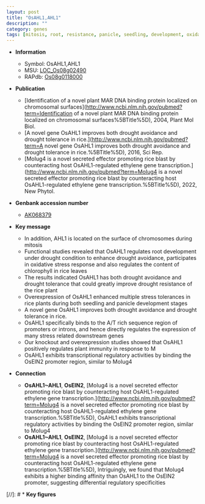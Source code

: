 ```yaml
---
layout: post
title: "OsAHL1,AHL1"
description: ""
category: genes
tags: [mitosis, root, resistance, panicle, seedling, development, oxidative stress, drought, tolerance, oxidative, drought tolerance, root development, stress, drought resistance, stress tolerance, stress response, immunity, transcriptional regulator]
---
```


* **Information**  
    + Symbol: OsAHL1,AHL1  
    + MSU: [LOC_Os08g02490](http://rice.uga.edu/cgi-bin/ORF_infopage.cgi?orf=LOC_Os08g02490)  
    + RAPdb: [Os08g0118000](http://rapdb.dna.affrc.go.jp/viewer/gbrowse_details/irgsp1?name=Os08g0118000)  

* **Publication**  
    + [Identification of a novel plant MAR DNA binding protein localized on chromosomal surfaces](http://www.ncbi.nlm.nih.gov/pubmed?term=Identification of a novel plant MAR DNA binding protein localized on chromosomal surfaces%5BTitle%5D), 2004, Plant Mol Biol.
    + [A novel gene OsAHL1 improves both drought avoidance and drought tolerance in rice.](http://www.ncbi.nlm.nih.gov/pubmed?term=A novel gene OsAHL1 improves both drought avoidance and drought tolerance in rice.%5BTitle%5D), 2016, Sci Rep.
    + [MoIug4 is a novel secreted effector promoting rice blast by counteracting host OsAHL1-regulated ethylene gene transcription.](http://www.ncbi.nlm.nih.gov/pubmed?term=MoIug4 is a novel secreted effector promoting rice blast by counteracting host OsAHL1-regulated ethylene gene transcription.%5BTitle%5D), 2022, New Phytol.

* **Genbank accession number**  
    + [AK068379](http://www.ncbi.nlm.nih.gov/nuccore/AK068379)

* **Key message**  
    + In addition, AHL1 is located on the surface of chromosomes during mitosis
    + Functional studies revealed that OsAHL1 regulates root development under drought condition to enhance drought avoidance, participates in oxidative stress response and also regulates the content of chlorophyll in rice leaves
    + The results indicated OsAHL1 has both drought avoidance and drought tolerance that could greatly improve drought resistance of the rice plant
    + Overexpression of OsAHL1 enhanced multiple stress tolerances in rice plants during both seedling and panicle development stages
    + A novel gene OsAHL1 improves both drought avoidance and drought tolerance in rice.
    + OsAHL1 specifically binds to the A/T rich sequence region of promoters or introns, and hence directly regulates the expression of many stress related downstream genes
    + Our knockout and overexpression studies showed that OsAHL1 positively regulates plant immunity in response to M
    + OsAHL1 exhibits transcriptional regulatory activities by binding the OsEIN2 promoter region, similar to MoIug4

* **Connection**  
    + __OsAHL1~AHL1__, __OsEIN2__, [MoIug4 is a novel secreted effector promoting rice blast by counteracting host OsAHL1-regulated ethylene gene transcription.](http://www.ncbi.nlm.nih.gov/pubmed?term=MoIug4 is a novel secreted effector promoting rice blast by counteracting host OsAHL1-regulated ethylene gene transcription.%5BTitle%5D),  OsAHL1 exhibits transcriptional regulatory activities by binding the OsEIN2 promoter region, similar to MoIug4
    + __OsAHL1~AHL1__, __OsEIN2__, [MoIug4 is a novel secreted effector promoting rice blast by counteracting host OsAHL1-regulated ethylene gene transcription.](http://www.ncbi.nlm.nih.gov/pubmed?term=MoIug4 is a novel secreted effector promoting rice blast by counteracting host OsAHL1-regulated ethylene gene transcription.%5BTitle%5D),  Intriguingly, we found that MoIug4 exhibits a higher binding affinity than OsAHL1 to the OsEIN2 promoter, suggesting differential regulatory specificities

[//]: # * **Key figures**  



